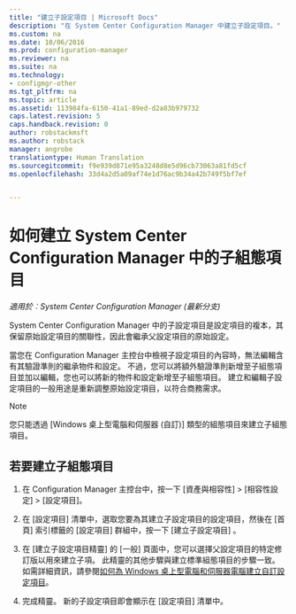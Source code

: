 ```yaml
---
title: "建立子設定項目 | Microsoft Docs"
description: "在 System Center Configuration Manager 中建立子設定項目。"
ms.custom: na
ms.date: 10/06/2016
ms.prod: configuration-manager
ms.reviewer: na
ms.suite: na
ms.technology:
- configmgr-other
ms.tgt_pltfrm: na
ms.topic: article
ms.assetid: 113984fa-6150-41a1-89ed-d2a83b979732
caps.latest.revision: 5
caps.handback.revision: 0
author: robstackmsft
ms.author: robstack
manager: angrobe
translationtype: Human Translation
ms.sourcegitcommit: f9e939d871e95a3248d8e5d96cb73063a81fd5cf
ms.openlocfilehash: 33d4a2d5a09af74e1d76ac9b34a42b749f5bf7ef


---
```

# <a name="how-to-create-child-configuration-items-in-system-center-configuration-manager"></a>如何建立 System Center Configuration Manager 中的子組態項目

*適用於︰System Center Configuration Manager (最新分支)*

System Center Configuration Manager 中的子設定項目是設定項目的複本，其保留原始設定項目的關聯性，因此會繼承父設定項目的原始設定。  

當您在 Configuration Manager 主控台中檢視子設定項目的內容時，無法編輯含有其驗證準則的繼承物件和設定。 不過，您可以將額外驗證準則新增至子組態項目並加以編輯，您也可以將新的物件和設定新增至子組態項目。
建立和編輯子設定項目的一般用途是重新調整原始設定項目，以符合商務需求。  

> [!NOTE]  
>  您只能透過 [Windows 桌上型電腦和伺服器 (自訂)] 類型的組態項目來建立子組態項目。  

## <a name="to-create-a-child-configuration-item"></a>若要建立子組態項目  

1.  在 Configuration Manager 主控台中，按一下 [資產與相容性] > [相容性設定] > [設定項目]。  

3.  在 [設定項目]  清單中，選取您要為其建立子設定項目的設定項目，然後在 [首頁]  索引標籤的 [設定項目]  群組中，按一下 [建立子設定項目] 。  

4.  在 [建立子設定項目精靈]  的 [一般] 頁面中，您可以選擇父設定項目的特定修訂版以用來建立子項。 此精靈的其他步驟與建立標準組態項目的步驟一致。 如需詳細資訊，請參閱[如何為 Windows 桌上型電腦和伺服器電腦建立自訂設定項目](../../compliance/deploy-use/create-custom-configuration-items-for-windows-desktop-and-server-computers-managed-with-the-client.md)。  

5.  完成精靈。 新的子設定項目即會顯示在 [設定項目]  清單中。  



<!--HONumber=Dec16_HO3-->


